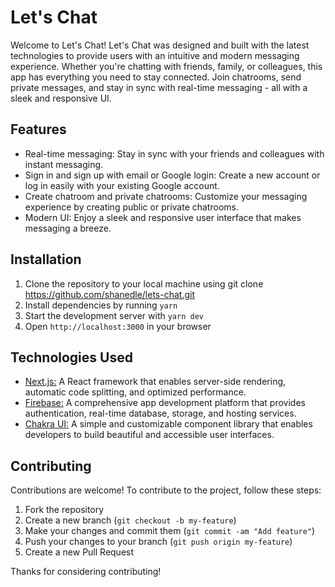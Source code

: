 # Let's Chat
Welcome to Let's Chat! Let's Chat was designed and built with the latest technologies to provide users with an intuitive and modern messaging experience. Whether you're chatting with friends, family, or colleagues, this app has everything you need to stay connected. Join chatrooms, send private messages, and stay in sync with real-time messaging - all with a sleek and responsive UI.

## Features
- Real-time messaging: Stay in sync with your friends and colleagues with instant messaging.
- Sign in and sign up with email or Google login: Create a new account or log in easily with your existing Google account.
- Create chatroom and private chatrooms: Customize your messaging experience by creating public or private chatrooms.
- Modern UI: Enjoy a sleek and responsive user interface that makes messaging a breeze.

## Installation
1. Clone the repository to your local machine using git clone https://github.com/shanedle/lets-chat.git
2. Install dependencies by running `yarn`
3. Start the development server with `yarn dev`
4. Open `http://localhost:3000` in your browser

## Technologies Used
- [Next.js:](https://nextjs.org/docs) A React framework that enables server-side rendering, automatic code splitting, and optimized performance.
- [Firebase:](https://firebase.google.com/docs) A comprehensive app development platform that provides authentication, real-time database, storage, and hosting services.
- [Chakra UI:](https://chakra-ui.com/getting-started) A simple and customizable component library that enables developers to build beautiful and accessible user interfaces.

## Contributing
Contributions are welcome! To contribute to the project, follow these steps:
1. Fork the repository
2. Create a new branch (`git checkout -b my-feature`)
3. Make your changes and commit them (`git commit -am "Add feature"`)
4. Push your changes to your branch (`git push origin my-feature`)
5. Create a new Pull Request

Thanks for considering contributing!
